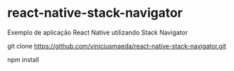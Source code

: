 # react-native-stack-navigator
Exemplo de aplicação React Native utilizando Stack Navigator

git clone https://github.com/viniciusmaeda/react-native-stack-navigator.git

npm install
